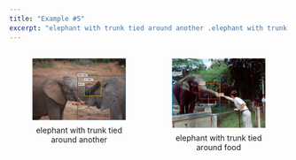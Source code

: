 ```yaml
---
title: "Example #5"
excerpt: "elephant with trunk tied around another .elephant with trunk tied around food"
---
```

  <div>
    <div style="width:50%;float:left;text-align:center">
      <figure>
        <a href="/assets/dataset/5_0.png">
        <img src="/assets/dataset/5_0.png" style="margin-bottom: 5px;"></a>
        <figcaption style="width:100%">elephant with trunk tied around another </figcaption>
      </figure>
    </div>
    <div style="width:50%;float:left;text-align:center">
      <figure>
        <a href="/assets/dataset/5_1.png">
        <img src="/assets/dataset/5_1.png" style="margin-bottom: 5px;"></a>
        <figcaption style="width:100%">elephant with trunk tied around food</figcaption>
      </figure>
    </div>
  </div>
